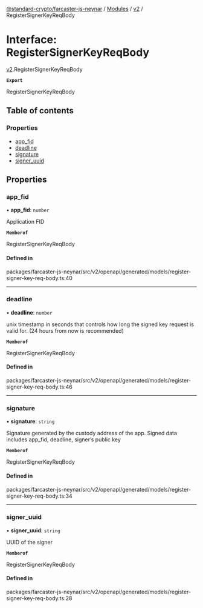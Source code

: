 [@standard-crypto/farcaster-js-neynar](../README.md) / [Modules](../modules.md) / [v2](../modules/v2.md) / RegisterSignerKeyReqBody

# Interface: RegisterSignerKeyReqBody

[v2](../modules/v2.md).RegisterSignerKeyReqBody

**`Export`**

RegisterSignerKeyReqBody

## Table of contents

### Properties

- [app\_fid](v2.RegisterSignerKeyReqBody.md#app_fid)
- [deadline](v2.RegisterSignerKeyReqBody.md#deadline)
- [signature](v2.RegisterSignerKeyReqBody.md#signature)
- [signer\_uuid](v2.RegisterSignerKeyReqBody.md#signer_uuid)

## Properties

### app\_fid

• **app\_fid**: `number`

Application FID

**`Memberof`**

RegisterSignerKeyReqBody

#### Defined in

packages/farcaster-js-neynar/src/v2/openapi/generated/models/register-signer-key-req-body.ts:40

___

### deadline

• **deadline**: `number`

unix timestamp in seconds that controls how long the signed key request is valid for. (24 hours from now is recommended)

**`Memberof`**

RegisterSignerKeyReqBody

#### Defined in

packages/farcaster-js-neynar/src/v2/openapi/generated/models/register-signer-key-req-body.ts:46

___

### signature

• **signature**: `string`

Signature generated by the custody address of the app. Signed data includes app_fid, deadline, signer’s public key

**`Memberof`**

RegisterSignerKeyReqBody

#### Defined in

packages/farcaster-js-neynar/src/v2/openapi/generated/models/register-signer-key-req-body.ts:34

___

### signer\_uuid

• **signer\_uuid**: `string`

UUID of the signer

**`Memberof`**

RegisterSignerKeyReqBody

#### Defined in

packages/farcaster-js-neynar/src/v2/openapi/generated/models/register-signer-key-req-body.ts:28
